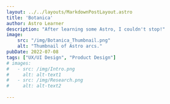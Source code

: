 ```yaml
---
layout: ../../layouts/MarkdownPostLayout.astro
title: 'Botanica'
author: Astro Learner
description: "After learning some Astro, I couldn't stop!"
image:
    src: "/img/Botanica_Thumbnail.png"
    alt: "Thumbnail of Astro arcs."
pubDate: 2022-07-08
tags: ["UX/UI Design", "Product Design"]
# images:
#   - src: /img/Intro.png
#     alt: alt-text1
#   - src: /img/Research.png
#     alt: alt-text2
    
---
```







